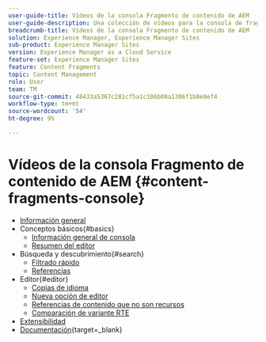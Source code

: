 ```yaml
---
user-guide-title: Vídeos de la consola Fragmento de contenido de AEM
user-guide-description: Una colección de vídeos para la consola de fragmentos de contenido de Adobe Experience Manager.
breadcrumb-title: Vídeos de la consola Fragmento de contenido de AEM
solution: Experience Manager, Experience Manager Sites
sub-product: Experience Manager Sites
version: Experience Manager as a Cloud Service
feature-set: Experience Manager Sites
feature: Content Fragments
topic: Content Management
role: User
team: TM
source-git-commit: 48433a5367c281cf5a1c106b08a1306f1b0e8ef4
workflow-type: tm+mt
source-wordcount: '54'
ht-degree: 9%

---
```



# Vídeos de la consola Fragmento de contenido de AEM {#content-fragments-console}

+ [Información general](overview.md)
+ Conceptos básicos{#basics}
   + [Información general de consola](./basics/content-fragments-console.md)
   + [Resumen del editor](./basics/content-fragment-editor.md)
+ Búsqueda y descubrimiento{#search}
   + [Filtrado rápido](search/fast-filtering.md)
   + [Referencias](search/references.md)
+ Editor{#editor}
   + [Copias de idioma](editor/language-copies.md)
   + [Nueva opción de editor](editor/new-editor-toggle.md)
   + [Referencias de contenido que no son recursos](editor/non-asset-content-references.md)
   + [Comparación de variante RTE](editor/rte-variant-compare.md)
+ [Extensibilidad](https://experienceleague.adobe.com/docs/experience-manager-learn/cloud-service/developing/extensibility/content-fragments/overview.html)
+ [Documentación](https://experienceleague.adobe.com/docs/experience-manager-cloud-service/content/sites/administering/content-fragments/content-fragments-console.html?lang=es){target=_blank}

